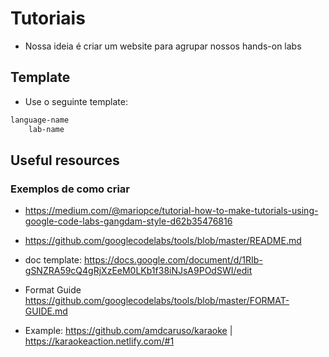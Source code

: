 # Tutoriais

- Nossa ideia é criar um website para agrupar nossos hands-on labs

## Template

- Use o seguinte template:

```sh
language-name
    lab-name
```

## Useful resources

### Exemplos  de como criar

- https://medium.com/@mariopce/tutorial-how-to-make-tutorials-using-google-code-labs-gangdam-style-d62b35476816

- https://github.com/googlecodelabs/tools/blob/master/README.md

- doc template: https://docs.google.com/document/d/1RIb-gSNZRA59cQ4gRjXzEeM0LKb1f38iNJsA9POdSWI/edit

- Format Guide https://github.com/googlecodelabs/tools/blob/master/FORMAT-GUIDE.md

- Example: https://github.com/amdcaruso/karaoke | https://karaokeaction.netlify.com/#1 